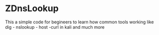 # ZDnsLookup
This a simple code for begineers to learn how common tools working like dig - nslookup - host -curl in kali and much more
